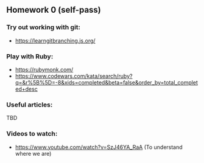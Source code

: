 ## Homework 0 (self-pass)

### Try out working with git:

- https://learngitbranching.js.org/

### Play with Ruby:

- https://rubymonk.com/
- https://www.codewars.com/kata/search/ruby?q=&r%5B%5D=-8&xids=completed&beta=false&order_by=total_completed+desc

### Useful articles:

TBD

### Videos to watch:

- https://www.youtube.com/watch?v=SzJ46YA_RaA (To understand where we are)
